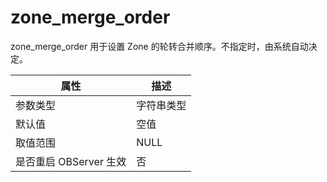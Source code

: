 zone_merge_order 
=====================================

zone_merge_order 用于设置 Zone 的轮转合并顺序。不指定时，由系统自动决定。


|      **属性**      | **描述** |
|------------------|--------|
| 参数类型             | 字符串类型  |
| 默认值              | 空值     |
| 取值范围             | NULL   |
| 是否重启 OBServer 生效 | 否      |


